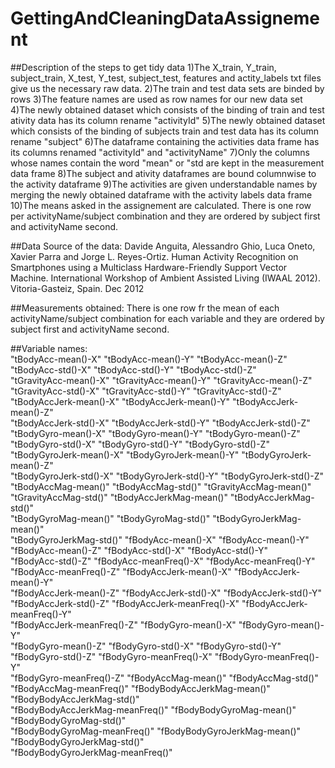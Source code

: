 # GettingAndCleaningDataAssignement

##Description of the steps to get tidy data
1)The X_train, Y_train, subject_train, X_test, Y_test, subject_test, features and actity_labels txt files give us the necessary raw data.
2)The train and test data sets are binded by rows
3)The feature names are used as row names for our new data set
4)The newly obtained dataset which consists of the binding of train and test ativity data has its column rename "activityId"
5)The newly obtained dataset which consists of the binding of subjects train and test data has its column rename "subject"
6)The dataframe containing the activities data frame has its columns renamed "activityId" and "activityName"
7)Only the columns whose names contain the word "mean" or "std are kept in the measurement data frame
8)The subject and ativity dataframes are bound columnwise to the activity dataframe
9)The activities are given understandable names by merging the newly obtained dataframe with the activity labels data frame
10)The means asked in the assignement are calculated. There is one row per activityName/subject combination and they are ordered by subject first and activityName second.

##Data
Source of the data:
Davide Anguita, Alessandro Ghio, Luca Oneto, Xavier Parra and Jorge L. Reyes-Ortiz. Human Activity Recognition on Smartphones using a Multiclass Hardware-Friendly Support Vector Machine. International Workshop of Ambient Assisted Living (IWAAL 2012). Vitoria-Gasteiz, Spain. Dec 2012

##Measurements obtained:
There is one row fr the mean of each activityName/subject combination for each variable and they are ordered by subject first and activityName second.

##Variable names:       
"tBodyAcc-mean()-X"               "tBodyAcc-mean()-Y"               "tBodyAcc-mean()-Z"              
"tBodyAcc-std()-X"                "tBodyAcc-std()-Y"                "tBodyAcc-std()-Z"               
"tGravityAcc-mean()-X"            "tGravityAcc-mean()-Y"            "tGravityAcc-mean()-Z"           
"tGravityAcc-std()-X"             "tGravityAcc-std()-Y"             "tGravityAcc-std()-Z"            
"tBodyAccJerk-mean()-X"           "tBodyAccJerk-mean()-Y"           "tBodyAccJerk-mean()-Z"          
"tBodyAccJerk-std()-X"            "tBodyAccJerk-std()-Y"            "tBodyAccJerk-std()-Z"           
"tBodyGyro-mean()-X"              "tBodyGyro-mean()-Y"              "tBodyGyro-mean()-Z"             
"tBodyGyro-std()-X"               "tBodyGyro-std()-Y"               "tBodyGyro-std()-Z"              
"tBodyGyroJerk-mean()-X"          "tBodyGyroJerk-mean()-Y"          "tBodyGyroJerk-mean()-Z"         
"tBodyGyroJerk-std()-X"           "tBodyGyroJerk-std()-Y"           "tBodyGyroJerk-std()-Z"          
"tBodyAccMag-mean()"              "tBodyAccMag-std()"               "tGravityAccMag-mean()"          
"tGravityAccMag-std()"            "tBodyAccJerkMag-mean()"          "tBodyAccJerkMag-std()"          
"tBodyGyroMag-mean()"             "tBodyGyroMag-std()"              "tBodyGyroJerkMag-mean()"        
"tBodyGyroJerkMag-std()"          "fBodyAcc-mean()-X"               "fBodyAcc-mean()-Y"              
"fBodyAcc-mean()-Z"               "fBodyAcc-std()-X"                "fBodyAcc-std()-Y"               
"fBodyAcc-std()-Z"                "fBodyAcc-meanFreq()-X"           "fBodyAcc-meanFreq()-Y"          
"fBodyAcc-meanFreq()-Z"           "fBodyAccJerk-mean()-X"           "fBodyAccJerk-mean()-Y"          
"fBodyAccJerk-mean()-Z"           "fBodyAccJerk-std()-X"            "fBodyAccJerk-std()-Y"           
"fBodyAccJerk-std()-Z"            "fBodyAccJerk-meanFreq()-X"       "fBodyAccJerk-meanFreq()-Y"      
"fBodyAccJerk-meanFreq()-Z"       "fBodyGyro-mean()-X"              "fBodyGyro-mean()-Y"             
"fBodyGyro-mean()-Z"              "fBodyGyro-std()-X"               "fBodyGyro-std()-Y"              
"fBodyGyro-std()-Z"               "fBodyGyro-meanFreq()-X"          "fBodyGyro-meanFreq()-Y"         
"fBodyGyro-meanFreq()-Z"          "fBodyAccMag-mean()"              "fBodyAccMag-std()"              
"fBodyAccMag-meanFreq()"          "fBodyBodyAccJerkMag-mean()"      "fBodyBodyAccJerkMag-std()"      
"fBodyBodyAccJerkMag-meanFreq()"  "fBodyBodyGyroMag-mean()"         "fBodyBodyGyroMag-std()"         
"fBodyBodyGyroMag-meanFreq()"     "fBodyBodyGyroJerkMag-mean()"     "fBodyBodyGyroJerkMag-std()"     
"fBodyBodyGyroJerkMag-meanFreq()"